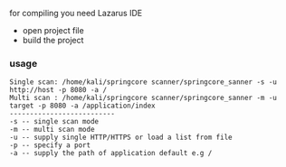 for compiling you need Lazarus IDE

- open project file 
- build the project 

### usage 

```
Single scan: /home/kali/springcore scanner/springcore_sanner -s -u http://host -p 8080 -a /
Multi scan : /home/kali/springcore scanner/springcore_sanner -m -u target -p 8080 -a /application/index 
--------------------------
-s -- single scan mode
-m -- multi scan mode
-u -- supply single HTTP/HTTPS or load a list from file
-p -- specify a port 
-a -- supply the path of application default e.g / 
```
